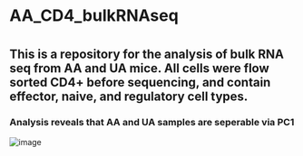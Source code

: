 # AA_CD4_bulkRNAseq
#
## This is a repository for the analysis of bulk RNA seq from AA and UA mice. All cells were flow sorted CD4+ before sequencing, and contain  effector, naive, and regulatory cell types.

### Analysis reveals that AA and UA samples are seperable via PC1
![image](https://github.com/ryanreis333/AA_CD4_bulkRNAseq/assets/16333059/578b56e1-573a-489b-843a-1e0608b9ef96)
